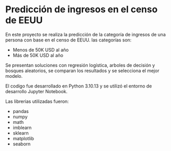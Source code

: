 # Predicción de ingresos en el censo de EEUU

En este proyecto se realiza la predicción de la categoría de ingresos de una persona con base en el censo de EEUU.
las categorías son:
* Menos de 50K USD al año
* Más de 50K USD al año

Se presentan soluciones con regresión logística, arboles de decisión y bosques aleatorios, se comparan los resultados y se selecciona el mejor modelo.

El codigo fue desarrollado en Python 3.10.13 y se utilizó el entorno de desarrollo Jupyter Notebook.

Las librerias utilizadas fueron:	
* pandas
* numpy
* math
* imblearn
* sklearn
* matplotlib
* seaborn
 
